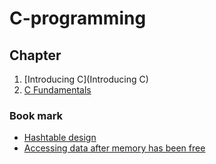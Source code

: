 # C-programming

## Chapter

1. [Introducing C](Introducing C)
2. [C Fundamentals](C-Fundamentals.md)

### Book mark

- [Hashtable design](Hashtable-design.md)
- [Accessing data after memory has been free](Accessing-data-after-memory-has-been-freed.md)